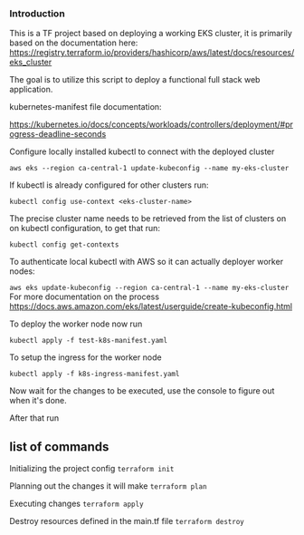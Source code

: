 ### Introduction ###

This is a TF project based on deploying a working EKS cluster, it is primarily based on the documentation here:
https://registry.terraform.io/providers/hashicorp/aws/latest/docs/resources/eks_cluster

The goal is to utilize this script to deploy a functional full stack web application.

kubernetes-manifest file documentation:

https://kubernetes.io/docs/concepts/workloads/controllers/deployment/#progress-deadline-seconds

Configure locally installed kubectl to connect with the deployed cluster

`aws eks --region ca-central-1 update-kubeconfig --name my-eks-cluster`

If kubectl is already configured for other clusters run:

`kubectl config use-context <eks-cluster-name>`

The precise cluster name needs to be retrieved from the list of clusters on on kubectl configuration, to get that run:

`kubectl config get-contexts`

To authenticate local kubectl with AWS so it can actually deployer worker nodes:

`aws eks update-kubeconfig --region ca-central-1 --name my-eks-cluster`
For more documentation on the process https://docs.aws.amazon.com/eks/latest/userguide/create-kubeconfig.html


To deploy the worker node now run

`kubectl apply -f test-k8s-manifest.yaml`

To setup the ingress for the worker node

`kubectl apply -f k8s-ingress-manifest.yaml`

Now wait for the changes to be executed, use the console to figure out when it's done.

After that run

## list of commands ##

Initializing the project config
`terraform init`

Planning out the changes it will make
`terraform plan`

Executing changes
`terraform apply`

Destroy resources defined in the main.tf file
`terraform destroy`